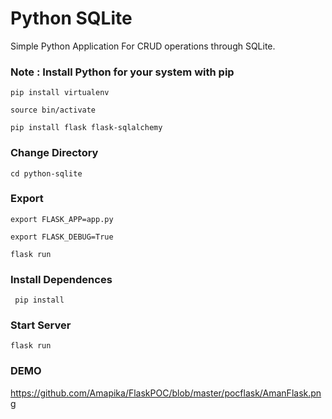 # Python SQLite
Simple Python Application For CRUD operations through SQLite.


### Note : Install Python for your system with pip
```pip install virtualenv```

```source bin/activate```

```pip install flask flask-sqlalchemy```

### Change Directory
```cd python-sqlite```

### Export 
```export FLASK_APP=app.py```

```export FLASK_DEBUG=True```

``` flask run ``` 

### Install Dependences 
``` pip install```
### Start Server
```flask run```

### DEMO 
https://github.com/Amapika/FlaskPOC/blob/master/pocflask/AmanFlask.png
